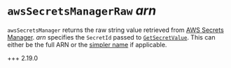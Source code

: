 # `awsSecretsManagerRaw` *arn*

`awsSecretsManager` returns the raw string value retrieved from
[AWS Secrets Manager](https://aws.amazon.com/secrets-manager/). *arn* specifies the `SecretId` passed to
[`GetSecretValue`](https://docs.aws.amazon.com/secretsmanager/latest/apireference/API_GetSecretValue.html). This can
either be the full ARN or the
[simpler name](https://docs.aws.amazon.com/secretsmanager/latest/userguide/troubleshoot.html#ARN_secretnamehyphen)
if applicable.

+++ 2.19.0
